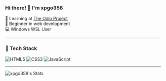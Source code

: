 ### Hi there! 👋 I'm xpgo358  

🌱 Learning at [The Odin Project](https://theodinproject.com)  
🐣 Beginner in web development  
💻 Windows WSL User  

---

### 🚀 Tech Stack  
![HTML5](https://img.shields.io/badge/HTML5-E34F26?style=flat&logo=html5&logoColor=white)
![CSS3](https://img.shields.io/badge/CSS3-1572B6?style=flat&logo=css3&logoColor=white)
![JavaScript](https://img.shields.io/badge/JavaScript-F7DF1E?style=flat&logo=javascript&logoColor=black)

---

![xpgo358's Stats](https://github-readme-stats.vercel.app/api?username=xpgo358&theme=vue-dark&show_icons=true&hide_border=true&count_private=true)
